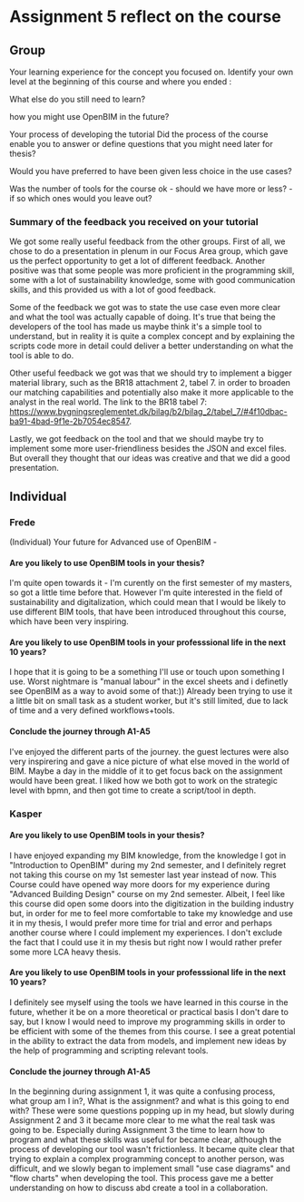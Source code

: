# Assignment 5 reflect on the course


## Group

Your learning experience for the concept you focused on.
Identify your own level at the beginning of this course and where you ended :

What else do you still need to learn?

how you might use OpenBIM in the future?

Your process of developing the tutorial
Did the process of the course enable you to answer or define questions that you might need later for thesis?

Would you have preferred to have been given less choice in the use cases?

Was the number of tools for the course ok - should we have more or less? - if so which ones would you leave out?



### Summary of the feedback you received on your tutorial

We got some really useful feedback from the other groups. First of all, we chose to do a presentation in plenum in our Focus Area group, which gave us the perfect opportunity to get a lot of different feedback. Another positive was that some people was more proficient in the programming skill, some with a lot of sustainability knowledge, some with good communication skills, and this provided us with a lot of good feedback. 

Some of the feedback we got was to state the use case even more clear and what the tool was actually capable of doing. It's true that being the developers of the tool has made us maybe think it's a simple tool to understand, but in reality it is quite a complex concept and by explaining the scripts code more in detail could deliver a better understanding on what the tool is able to do.

Other useful feedback we got was that we should try to implement a bigger material library, such as the BR18 attachment 2, tabel 7. in order to broaden our matching capabilities and potentially also make it more applicable to the analyst in the real world.
The link to the BR18 tabel 7: https://www.bygningsreglementet.dk/bilag/b2/bilag_2/tabel_7/#4f10dbac-ba91-4bad-9f1e-2b7054ec8547.

Lastly, we got feedback on the tool and that we should maybe try to implement some more user-friendliness besides the JSON and excel files. But overall they thought that our ideas was creative and that we did a good presentation.


## Individual

### Frede
(Individual) Your future for Advanced use of OpenBIM - 

#### Are you likely to use OpenBIM tools in your thesis?
I'm quite open towards it - I'm curently on the first semester of my masters, so got a little time before that. However I'm quite interested in the field of sustainability and digitalization, which could mean that I would be likely to use different BIM tools, that have been introduced throughout this course, which have been very inspiring.


#### Are you likely to use OpenBIM tools in your professsional life in the next 10 years?
I hope that it is going to be a something I'll use or touch upon something I use. Worst nightmare is "manual labour" in the excel sheets and i definetly see OpenBIM as a way to avoid some of that:)) Already been trying to use it a little bit on small task as a student worker, but it's still limited, due to lack of time and a very defined workflows+tools. 

#### Conclude the journey through A1-A5
I've enjoyed the different parts of the journey.
the guest lectures were also very inspirering and gave a nice picture of what else moved in the world of BIM. Maybe a day in the middle of it to get focus back on the assignment would have been great. I liked how we both got to work on the strategic level with bpmn, and then got time to create a script/tool in depth.



### Kasper

#### Are you likely to use OpenBIM tools in your thesis?
I have enjoyed expanding my BIM knowledge, from the knowledge I got in "Introduction to OpenBIM" during my 2nd semester, and I definitely regret not taking this course on my 1st semester last year instead of now. This Course could have opened way more doors for my experience during "Advanced Building Design" course on my 2nd semester. Albeit, I feel like this course did open some doors into the digitization in the building industry but, in order for me to feel more comfortable to take my knowledge and use it in my thesis, I would prefer more time for trial and error and perhaps another course where I could implement my experiences. I don't exclude the fact that I could use it in my thesis but right now I would rather prefer some more LCA heavy thesis.

#### Are you likely to use OpenBIM tools in your professsional life in the next 10 years?
I definitely see myself using the tools we have learned in this course in the future, whether it be on a more theoretical or practical basis I don't dare to say, but I know I would need to improve my programming skills in order to be efficient with some of the themes from this course. I see a great potential in the ability to extract the data from models, and implement new ideas by the help of programming and scripting relevant tools.

#### Conclude the journey through A1-A5

In the beginning during assignment 1, it was quite a confusing process, what group am I in?, What is the assignment? and what is this going to end with? These were some questions popping up in my head, but slowly during Assignment 2 and 3 it became more clear to me what the real task was going to be. Especially during Assignment 3 the time to learn how to program and what these skills was useful for became clear, although the process of developing our tool wasn't frictionless. It became quite clear that trying to explain a complex programming concept to another person, was difficult, and we slowly began to implement small "use case diagrams" and "flow charts" when developing the tool. This process gave me a better understanding on how to discuss abd create a tool in a collaboration.

